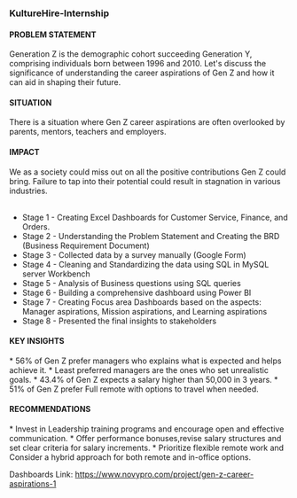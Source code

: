 ### KultureHire-Internship

<h4>PROBLEM STATEMENT</h4>
Generation Z is the demographic cohort succeeding Generation Y, comprising individuals born between 1996 and 2010. Let's discuss the significance of understanding the career aspirations of Gen Z and how it can aid in shaping their future.

<h4>SITUATION</h4>
There is a situation where Gen Z career aspirations are often overlooked by parents, mentors, teachers and employers.

<h4>IMPACT</h4>
We as a society could miss out on all the positive contributions Gen Z could bring. Failure to tap into their potential could result in stagnation in various industries. <br><br>


* Stage 1 - Creating Excel Dashboards for Customer Service, Finance, and Orders. 
* Stage 2 - Understanding the Problem Statement and Creating the BRD (Business Requirement Document)
* Stage 3 - Collected data by a survey manually (Google Form) 
* Stage 4 - Cleaning and Standardizing the data using SQL in MySQL server Workbench
* Stage 5 - Analysis of Business questions using SQL queries
* Stage 6 - Building a comprehensive dashboard using Power BI
* Stage 7 - Creating Focus area Dashboards based on the aspects: Manager aspirations, Mission aspirations, and Learning aspirations
* Stage 8 - Presented the final insights to stakeholders

<h4>KEY INSIGHTS</h4>
* 56% of Gen Z prefer managers who explains what is expected and helps achieve it.
* Least preferred managers are the ones who set unrealistic goals.
* 43.4% of Gen Z expects a salary higher than 50,000 in 3 years.
* 51% of Gen Z prefer Full remote with options to travel when needed.
  
<h4>RECOMMENDATIONS</h4>
* Invest in Leadership training programs and encourage open and effective communication.
* Offer performance bonuses,revise salary structures and set clear criteria for salary increments.
* Prioritize flexible remote work and Consider a hybrid approach for both remote and in-office options.


  Dashboards Link: https://www.novypro.com/project/gen-z-career-aspirations-1
